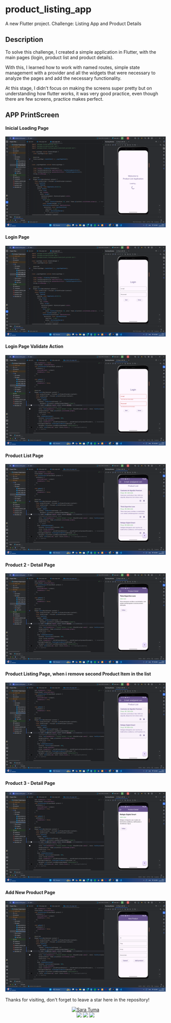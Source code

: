 # product_listing_app

A new Flutter project.
Challenge: Listing App and Product Details

## Description

To solve this challenge, I created a simple application in Flutter, with the main pages (login, product list and product details).

With this, I learned how to work with named routes, simple state management with a provider and all the widgets that were necessary to analyze the pages and add the necessary functionality.

At this stage, I didn't focus on making the screens super pretty but on understanding how flutter works, it was very good practice, even though there are few screens, practice makes perfect. 


## APP PrintScreen

#### Inicial Loading Page


![Loading page](./assets/images/splash_page.png)


#### Login Page


![Login page](./assets/images/login_page.png)


#### Login Page Validate Action


![Login page](./assets/images/login_validate_inputs.png)


#### Product List Page


![Product List page](./assets/images/product_list.png)


#### Product 2 - Detail Page


![Product Detail page](./assets/images/producy_detail-2.png)


#### Product Listing Page, when i remove second Product Item in the list


![Product List page](./assets/images/after_remove_action_screen.png)

#### Product 3 - Detail Page


![Product Detail page](./assets/images/product_detail-1.png)


#### Add New Product Page


![New Product page](./assets/images/add_product_page.png)


Thanks for visiting, don't forget to leave a star here in the repository!


<div align="center">
<a href="https://github.com/SaraTuma"><img height="200" width="200" src="https://github.com/SaraTuma.png" alt="Sara Tuma"></a>
</div>
<div align="center"> 
  <a href = "mailto:saradavidtuma07@gmail.com"><img src="https://img.shields.io/badge/-Gmail-%23333?style=for-the-badge&logo=gmail&logoColor=white" target="_blank"></a>
  <a href="https://web.facebook.com/Dev-JavaScript-237918328176401" target="_blank"><img src="https://img.shields.io/badge/-Facebook-%230077B5?style=for-the-badge&logo=facebook&logoColor=white" target="_blank"></a> 
  <a href="https://www.linkedin.com/in/sara-david-tuma-9186911ba" target="_blank"><img src="https://img.shields.io/badge/-LinkedIn-%230077B5?style=for-the-badge&logo=linkedin&logoColor=white" target="_blank"></a> 
